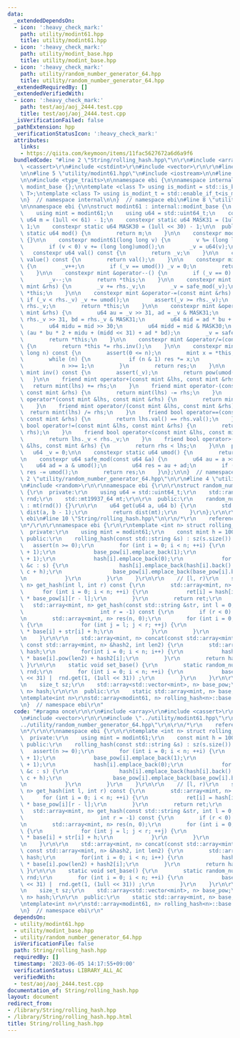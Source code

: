 ```yaml
---
data:
  _extendedDependsOn:
  - icon: ':heavy_check_mark:'
    path: utility/modint61.hpp
    title: utility/modint61.hpp
  - icon: ':heavy_check_mark:'
    path: utility/modint_base.hpp
    title: utility/modint_base.hpp
  - icon: ':heavy_check_mark:'
    path: utility/random_number_generator_64.hpp
    title: utility/random_number_generator_64.hpp
  _extendedRequiredBy: []
  _extendedVerifiedWith:
  - icon: ':heavy_check_mark:'
    path: test/aoj/aoj_2444.test.cpp
    title: test/aoj/aoj_2444.test.cpp
  _isVerificationFailed: false
  _pathExtension: hpp
  _verificationStatusIcon: ':heavy_check_mark:'
  attributes:
    links:
    - https://qiita.com/keymoon/items/11fac5627672a6d6a9f6
  bundledCode: "#line 2 \"String/rolling_hash.hpp\"\n\r\n#include <array>\r\n#include\
    \ <cassert>\r\n#include <cstdint>\r\n#include <vector>\r\n\r\n#line 2 \"utility/modint61.hpp\"\
    \n\n#line 5 \"utility/modint61.hpp\"\n#include <iostream>\n\n#line 2 \"utility/modint_base.hpp\"\
    \n\n#include <type_traits>\n\nnamespace ebi {\n\nnamespace internal {\n\nstruct\
    \ modint_base {};\n\ntemplate <class T> using is_modint = std::is_base_of<modint_base,\
    \ T>;\ntemplate <class T> using is_modint_t = std::enable_if_t<is_modint<T>::value>;\n\
    \n}  // namespace internal\n\n}  // namespace ebi\n#line 8 \"utility/modint61.hpp\"\
    \n\nnamespace ebi {\n\nstruct modint61 : internal::modint_base {\n  private:\n\
    \    using mint = modint61;\n    using u64 = std::uint64_t;\n    constexpr static\
    \ u64 m = (1ull << 61) - 1;\n    constexpr static u64 MASK31 = (1ull << 31) -\
    \ 1;\n    constexpr static u64 MASK30 = (1ull << 30) - 1;\n\n  public:\n    constexpr\
    \ static u64 mod() {\n        return m;\n    }\n\n    constexpr modint61() : _v(0)\
    \ {}\n\n    constexpr modint61(long long v) {\n        v %= (long long)umod();\n\
    \        if (v < 0) v += (long long)umod();\n        _v = u64(v);\n    }\n\n \
    \   constexpr u64 val() const {\n        return _v;\n    }\n\n    constexpr u64\
    \ value() const {\n        return val();\n    }\n\n    constexpr mint &operator++()\
    \ {\n        _v++;\n        if (_v == umod()) _v = 0;\n        return *this;\n\
    \    }\n\n    constexpr mint &operator--() {\n        if (_v == 0) _v = umod();\n\
    \        _v--;\n        return *this;\n    }\n\n    constexpr mint &operator+=(const\
    \ mint &rhs) {\n        _v += rhs._v;\n        _v = safe_mod(_v);\n        return\
    \ *this;\n    }\n\n    constexpr mint &operator-=(const mint &rhs) {\n       \
    \ if (_v < rhs._v) _v += umod();\n        assert(_v >= rhs._v);\n        _v -=\
    \ rhs._v;\n        return *this;\n    }\n\n    constexpr mint &operator*=(const\
    \ mint &rhs) {\n        u64 au = _v >> 31, ad = _v & MASK31;\n        u64 bu =\
    \ rhs._v >> 31, bd = rhs._v & MASK31;\n        u64 mid = ad * bu + au * bd;\n\
    \        u64 midu = mid >> 30;\n        u64 midd = mid & MASK30;\n        _v =\
    \ (au * bu * 2 + midu + (midd << 31) + ad * bd);\n        _v = safe_mod(_v);\n\
    \        return *this;\n    }\n\n    constexpr mint &operator/=(const mint &rhs)\
    \ {\n        return *this *= rhs.inv();\n    }\n\n    constexpr mint pow(long\
    \ long n) const {\n        assert(0 <= n);\n        mint x = *this, res = 1;\n\
    \        while (n) {\n            if (n & 1) res *= x;\n            x *= x;\n\
    \            n >>= 1;\n        }\n        return res;\n    }\n\n    constexpr\
    \ mint inv() const {\n        assert(_v);\n        return pow(umod() - 2);\n \
    \   }\n\n    friend mint operator+(const mint &lhs, const mint &rhs) {\n     \
    \   return mint(lhs) += rhs;\n    }\n    friend mint operator-(const mint &lhs,\
    \ const mint &rhs) {\n        return mint(lhs) -= rhs;\n    }\n    friend mint\
    \ operator*(const mint &lhs, const mint &rhs) {\n        return mint(lhs) *= rhs;\n\
    \    }\n    friend mint operator/(const mint &lhs, const mint &rhs) {\n      \
    \  return mint(lhs) /= rhs;\n    }\n    friend bool operator==(const mint &lhs,\
    \ const mint &rhs) {\n        return lhs.val() == rhs.val();\n    }\n    friend\
    \ bool operator!=(const mint &lhs, const mint &rhs) {\n        return !(lhs ==\
    \ rhs);\n    }\n    friend bool operator<(const mint &lhs, const mint &rhs) {\n\
    \        return lhs._v < rhs._v;\n    }\n    friend bool operator>(const mint\
    \ &lhs, const mint &rhs) {\n        return rhs < lhs;\n    }\n\n  private:\n \
    \   u64 _v = 0;\n\n    constexpr static u64 umod() {\n        return m;\n    }\n\
    \n    constexpr u64 safe_mod(const u64 &a) {\n        u64 au = a >> 61;\n    \
    \    u64 ad = a & umod();\n        u64 res = au + ad;\n        if (res >= umod())\
    \ res -= umod();\n        return res;\n    }\n};\n\n}  // namespace ebi\n#line\
    \ 2 \"utility/random_number_generator_64.hpp\"\n\r\n#line 4 \"utility/random_number_generator_64.hpp\"\
    \n#include <random>\r\n\r\nnamespace ebi {\r\n\r\nstruct random_number_generator_64\
    \ {\r\n  private:\r\n    using u64 = std::uint64_t;\r\n    std::random_device\
    \ rnd;\r\n    std::mt19937_64 mt;\r\n\r\n  public:\r\n    random_number_generator_64()\
    \ : mt(rnd()) {}\r\n\r\n    u64 get(u64 a, u64 b) {\r\n        std::uniform_int_distribution<u64>\
    \ dist(a, b - 1);\r\n        return dist(mt);\r\n    }\r\n};\r\n\r\n}  // namespace\
    \ ebi\n#line 10 \"String/rolling_hash.hpp\"\n\r\n/*\r\n    reference: https://qiita.com/keymoon/items/11fac5627672a6d6a9f6\r\
    \n*/\r\n\r\nnamespace ebi {\r\n\r\ntemplate <int n> struct rolling_hash {\r\n\
    \  private:\r\n    using mint = modint61;\r\n    const mint h = 100;\r\n\r\n \
    \ public:\r\n    rolling_hash(const std::string &s) : sz(s.size()) {\r\n     \
    \   assert(n >= 0);\r\n        for (int i = 0; i < n; ++i) {\r\n            base_pow[i].reserve(sz\
    \ + 1);\r\n            base_pow[i].emplace_back(1);\r\n            hash[i].reserve(sz\
    \ + 1);\r\n            hash[i].emplace_back(0);\r\n            for (const auto\
    \ &c : s) {\r\n                hash[i].emplace_back(hash[i].back() * base[i] +\
    \ c + h);\r\n                base_pow[i].emplace_back(base_pow[i].back() * base[i]);\r\
    \n            }\r\n        }\r\n    }\r\n\r\n    // [l, r)\r\n    std::array<mint,\
    \ n> get_hash(int l, int r) const {\r\n        std::array<mint, n> ret;\r\n  \
    \      for (int i = 0; i < n; ++i) {\r\n            ret[i] = hash[i][r] - hash[i][l]\
    \ * base_pow[i][r - l];\r\n        }\r\n        return ret;\r\n    }\r\n\r\n \
    \   std::array<mint, n> get_hash(const std::string &str, int l = 0,\r\n      \
    \                        int r = -1) const {\r\n        if (r < 0) r = int(str.size());\r\
    \n        std::array<mint, n> res(n, 0);\r\n        for (int i = 0; i < n; ++i)\
    \ {\r\n            for (int j = l; j < r; ++j) {\r\n                res[i] = res[i]\
    \ * base[i] + str[i] + h;\r\n            }\r\n        }\r\n        return res;\r\
    \n    }\r\n\r\n    std::array<mint, n> concat(const std::array<mint, n> &hash1,\
    \ const std::array<mint, n> &hash2, int len2) {\r\n        std::array<mint, n>\
    \ hash;\r\n        for(int i = 0; i < n; i++) {\r\n            hash[i] = hash1[i]\
    \ * base[i].pow(len2) + hash2[i];\r\n        }\r\n        return hash;\r\n   \
    \ }\r\n\r\n    static void set_base() {\r\n        static random_number_generator_64\
    \ rnd;\r\n        for (int i = 0; i < n; ++i) {\r\n            base[i] = (1ull\
    \ << 31) |  rnd.get(1, (1ull << 31)) ;\r\n        }\r\n    }\r\n\r\n  private:\r\
    \n    size_t sz;\r\n    std::array<std::vector<mint>, n> base_pow;\r\n    std::array<std::vector<mint>,\
    \ n> hash;\r\n\r\n  public:\r\n    static std::array<mint, n> base;\r\n};\r\n\r\
    \ntemplate<int n>\r\nstd::array<modint61, n> rolling_hash<n>::base = {};\r\n\r\
    \n}  // namespace ebi\r\n"
  code: "#pragma once\r\n\r\n#include <array>\r\n#include <cassert>\r\n#include <cstdint>\r\
    \n#include <vector>\r\n\r\n#include \"../utility/modint61.hpp\"\r\n#include \"\
    ../utility/random_number_generator_64.hpp\"\r\n\r\n/*\r\n    reference: https://qiita.com/keymoon/items/11fac5627672a6d6a9f6\r\
    \n*/\r\n\r\nnamespace ebi {\r\n\r\ntemplate <int n> struct rolling_hash {\r\n\
    \  private:\r\n    using mint = modint61;\r\n    const mint h = 100;\r\n\r\n \
    \ public:\r\n    rolling_hash(const std::string &s) : sz(s.size()) {\r\n     \
    \   assert(n >= 0);\r\n        for (int i = 0; i < n; ++i) {\r\n            base_pow[i].reserve(sz\
    \ + 1);\r\n            base_pow[i].emplace_back(1);\r\n            hash[i].reserve(sz\
    \ + 1);\r\n            hash[i].emplace_back(0);\r\n            for (const auto\
    \ &c : s) {\r\n                hash[i].emplace_back(hash[i].back() * base[i] +\
    \ c + h);\r\n                base_pow[i].emplace_back(base_pow[i].back() * base[i]);\r\
    \n            }\r\n        }\r\n    }\r\n\r\n    // [l, r)\r\n    std::array<mint,\
    \ n> get_hash(int l, int r) const {\r\n        std::array<mint, n> ret;\r\n  \
    \      for (int i = 0; i < n; ++i) {\r\n            ret[i] = hash[i][r] - hash[i][l]\
    \ * base_pow[i][r - l];\r\n        }\r\n        return ret;\r\n    }\r\n\r\n \
    \   std::array<mint, n> get_hash(const std::string &str, int l = 0,\r\n      \
    \                        int r = -1) const {\r\n        if (r < 0) r = int(str.size());\r\
    \n        std::array<mint, n> res(n, 0);\r\n        for (int i = 0; i < n; ++i)\
    \ {\r\n            for (int j = l; j < r; ++j) {\r\n                res[i] = res[i]\
    \ * base[i] + str[i] + h;\r\n            }\r\n        }\r\n        return res;\r\
    \n    }\r\n\r\n    std::array<mint, n> concat(const std::array<mint, n> &hash1,\
    \ const std::array<mint, n> &hash2, int len2) {\r\n        std::array<mint, n>\
    \ hash;\r\n        for(int i = 0; i < n; i++) {\r\n            hash[i] = hash1[i]\
    \ * base[i].pow(len2) + hash2[i];\r\n        }\r\n        return hash;\r\n   \
    \ }\r\n\r\n    static void set_base() {\r\n        static random_number_generator_64\
    \ rnd;\r\n        for (int i = 0; i < n; ++i) {\r\n            base[i] = (1ull\
    \ << 31) |  rnd.get(1, (1ull << 31)) ;\r\n        }\r\n    }\r\n\r\n  private:\r\
    \n    size_t sz;\r\n    std::array<std::vector<mint>, n> base_pow;\r\n    std::array<std::vector<mint>,\
    \ n> hash;\r\n\r\n  public:\r\n    static std::array<mint, n> base;\r\n};\r\n\r\
    \ntemplate<int n>\r\nstd::array<modint61, n> rolling_hash<n>::base = {};\r\n\r\
    \n}  // namespace ebi\r\n"
  dependsOn:
  - utility/modint61.hpp
  - utility/modint_base.hpp
  - utility/random_number_generator_64.hpp
  isVerificationFile: false
  path: String/rolling_hash.hpp
  requiredBy: []
  timestamp: '2023-06-05 14:17:55+09:00'
  verificationStatus: LIBRARY_ALL_AC
  verifiedWith:
  - test/aoj/aoj_2444.test.cpp
documentation_of: String/rolling_hash.hpp
layout: document
redirect_from:
- /library/String/rolling_hash.hpp
- /library/String/rolling_hash.hpp.html
title: String/rolling_hash.hpp
---
```

